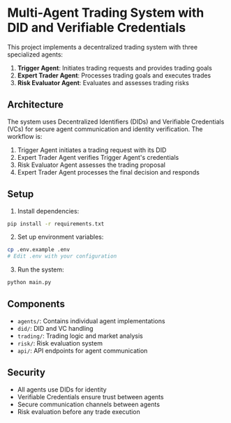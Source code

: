 # Multi-Agent Trading System with DID and Verifiable Credentials

This project implements a decentralized trading system with three specialized agents:

1. **Trigger Agent**: Initiates trading requests and provides trading goals
2. **Expert Trader Agent**: Processes trading goals and executes trades
3. **Risk Evaluator Agent**: Evaluates and assesses trading risks

## Architecture

The system uses Decentralized Identifiers (DIDs) and Verifiable Credentials (VCs) for secure agent communication and identity verification. The workflow is:

1. Trigger Agent initiates a trading request with its DID
2. Expert Trader Agent verifies Trigger Agent's credentials
3. Risk Evaluator Agent assesses the trading proposal
4. Expert Trader Agent processes the final decision and responds

## Setup

1. Install dependencies:
```bash
pip install -r requirements.txt
```

2. Set up environment variables:
```bash
cp .env.example .env
# Edit .env with your configuration
```

3. Run the system:
```bash
python main.py
```

## Components

- `agents/`: Contains individual agent implementations
- `did/`: DID and VC handling
- `trading/`: Trading logic and market analysis
- `risk/`: Risk evaluation system
- `api/`: API endpoints for agent communication

## Security

- All agents use DIDs for identity
- Verifiable Credentials ensure trust between agents
- Secure communication channels between agents
- Risk evaluation before any trade execution 